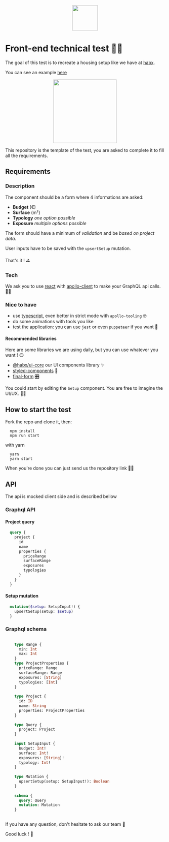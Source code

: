 

<p align="center" style="margin: 0 auto">
  <img height="80" src="https://res.cloudinary.com/habx/image/upload/logos/habx-framed.png" />
</p>

# Front-end technical test 👨‍💻

The goal of this test is to recreate a housing setup like we have at
[habx](https://www.habx.com/fr/).

You can see an example [here](https://www.habx-dev.fr/prj/iframe?url=https%3A%2F%2Fwww.habx.com%2Fmatch%2Fhabx%2Fprojects%2Fdemo-fr%2Fsetup%2F0%3F)

<p align="center" style="margin: 0 20%">
  <img height="200" src="https://res.cloudinary.com/habx/image/upload/tech/front-test/setup.png" />
</p>

This repository is the template of the test, you are asked to complete
it to fill all the requirements.


## Requirements

### Description

The component should be a form where 4 informations are asked:
* **Budget** (€)
* **Surface** (m²)
* **Typology** *one option possible*
* **Exposure** *multiple options possible*

The form should have a minimum of *validation* and be *based on project
data*.

User inputs have to be saved with the `upsertSetup` mutation.

That's it ! ⛳️

### Tech

We ask you to use [react](https://github.com/facebook/react) with
[apollo-client](https://github.com/apollographql/react-apollo) to make
your GraphQL api calls. 👮‍♂️ 

### Nice to have

* use [typescript](https://github.com/microsoft/TypeScript), even better in strict mode with `apollo-tooling` 🤓
* do some animations with tools you like
* test the application: you can use `jest` or even `puppeteer` if you want 💃

#### Recommended libraries

Here are some libraries we are using daily, but you can use whatever you want ! 😉

* [@habx/ui-core](https://github.com/habx/ui-core) our UI components
  library ✨
* [styled-components](https://github.com/styled-components/styled-components) 💅
* [final-form](https://github.com/final-form/react-final-form) 🎛

You could start by editing the `Setup` component. You are free to imagine the UI/UX. 👨‍🎨


## How to start the test

Fork the repo and clone it, then:

```shell
  npm install
  npm run start
```

with yarn
```shell
  yarn
  yarn start
```

When you're done you can just send us the repository link 👨‍🏫

## API

The api is mocked client side and is described bellow

### Graphql API
#### Project query
```graphql
  query {
    project {
      id
      name
      properties {
        priceRange
        surfaceRange
        exposures
        typologies
      }
    }
  }
```

#### Setup mutation
```graphql
  mutation($setup: SetupInput!) {
    upsertSetup(setup: $setup)
  }
```

### Graphql schema
```graphql
    
    type Range {
      min: Int
      max: Int
    }
    type ProjectProperties {
      priceRange: Range
      surfaceRange: Range
      exposures: [String]
      typologies: [Int]
    }
    
    type Project {
      id: ID
      name: String
      properties: ProjectProperties
    }
    
    type Query {
      project: Project
    }
    
    input SetupInput {
      budget: Int!
      surface: Int!
      exposures: [String]!
      typology: Int!
    }
    
    type Mutation {
      upsertSetup(setup: SetupInput!): Boolean
    }
    
    schema {
      query: Query
      mutation: Mutation
    }
      
```


If you have any question, don't hesitate to ask our team 🤘

Good luck ! 🤗
